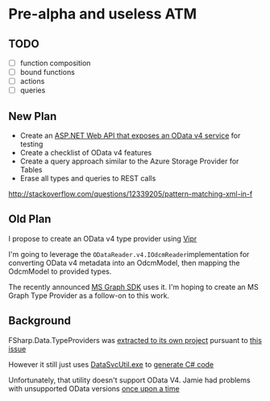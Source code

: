 # Pre-alpha and useless ATM

## TODO

- [ ] function composition
- [ ] bound functions
- [ ] actions
- [ ] queries

## New Plan

- Create an [ASP.NET Web API that exposes an OData v4 service](https://blogs.msdn.microsoft.com/webdev/2014/03/13/getting-started-with-asp-net-web-api-2-2-for-odata-v4-0/) for testing
- Create a checklist of OData v4 features
- Create a query approach similar to the Azure Storage Provider for Tables
- Erase all types and queries to REST calls

http://stackoverflow.com/questions/12339205/pattern-matching-xml-in-f

## Old Plan

I propose to create an OData v4 type provider using [Vipr](https://github.com/Microsoft/Vipr)

I'm going to leverage the `ODataReader.v4.IOdcmReader`implementation for converting
OData v4 metadata into an OdcmModel, then mapping the OdcmModel to provided types.


The recently announced [MS Graph SDK](https://github.com/microsoftgraph/MSGraph-SDK-Code-Generator) uses it.
I'm hoping to create an MS Graph Type Provider as a follow-on to this work.

## Background

FSharp.Data.TypeProviders was [extracted to its own project](https://github.com/fsprojects/FSharp.Data.TypeProviders/)
pursuant to [this issue](https://github.com/Microsoft/visualfsharp/issues/441)

However it still just uses [DataSvcUtil.exe](https://msdn.microsoft.com/en-us/library/dd756369.aspx)
to [generate C# code](https://github.com/fsprojects/FSharp.Data.TypeProviders/blob/c44490c92c3ef2b856952328ee720276b86c2d86/src/FSharp.Data.TypeProviders/TypeProvidersImpl.fs#L575)

Unfortunately, that utility doesn't support OData V4. Jamie had problems with unsupported OData versions [once upon a time](https://jamessdixon.wordpress.com/2014/01/07/setting-up-an-odata-service-on-webapi2-to-be-used-by-f-type-providers/)


